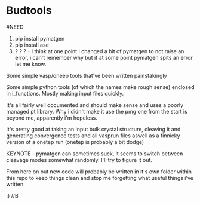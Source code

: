 # Budtools


#NEED
1. pip install pymatgen
2. pip install ase
3. ? ? ? -  I think at one point I changed a bit of pymatgen to not raise an error, i can't remember why but if at some point pymatgen spits an error let me know.

Some simple vasp/oneep tools that've been written painstakingly

Some simple python tools (of which the names make rough sense) enclosed in i_functions. Mostly making input files quickly.

It's all fairly well documented and should make sense and uses a poorly managed pt library. Why i didn't make it use the pmg one from the start is beyond me, apparently i'm hopeless.

It's pretty good at taking an input bulk crystal structure, cleaving it and generating  convergence tests and all vasprun files aswell as a finnicky version of a onetep run (onetep is probably a bit dodge)

KEYNOTE - pymatgen can sometimes suck, it seems to switch between cleavage modes somewhat randomly. I'll try to figure it out.


From here on out new code will probably be written in it's own folder within this repo to keep things clean and stop me forgetting what useful things i've written. 


:)
//B
